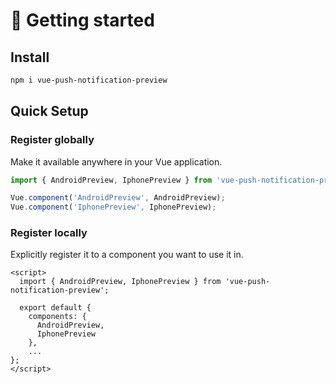 # 🚀 Getting started

## Install
```sh
npm i vue-push-notification-preview
```

## Quick Setup

### Register globally
Make it available anywhere in your Vue application.

```js
import { AndroidPreview, IphonePreview } from 'vue-push-notification-preview';

Vue.component('AndroidPreview', AndroidPreview);
Vue.component('IphonePreview', IphonePreview);
```

### Register locally
Explicitly register it to a component you want to use it in.

```vue
<script>
  import { AndroidPreview, IphonePreview } from 'vue-push-notification-preview';

  export default {
    components: {
      AndroidPreview,
      IphonePreview
    },
    ...
};
</script>
```
